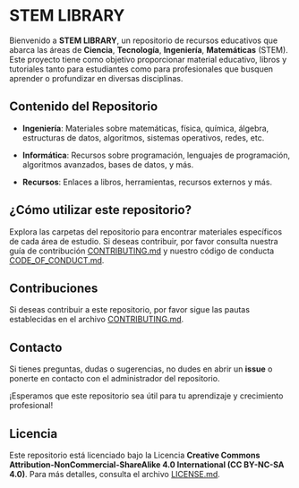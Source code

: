 # STEM LIBRARY

Bienvenido a **STEM LIBRARY**, un repositorio de recursos educativos que abarca las áreas de **Ciencia**, **Tecnología**, **Ingeniería**, **Matemáticas** (STEM). Este proyecto tiene como objetivo proporcionar material educativo, libros y tutoriales tanto para estudiantes como para profesionales que busquen aprender o profundizar en diversas disciplinas.

## Contenido del Repositorio

- **Ingeniería**: Materiales sobre matemáticas, física, química, álgebra, estructuras de datos, algoritmos, sistemas operativos, redes, etc.
- **Informática**: Recursos sobre programación, lenguajes de programación, algoritmos avanzados, bases de datos, y más.

- **Recursos**: Enlaces a libros, herramientas, recursos externos y más.

## ¿Cómo utilizar este repositorio?

Explora las carpetas del repositorio para encontrar materiales específicos de cada área de estudio. Si deseas contribuir, por favor consulta nuestra guía de contribución [CONTRIBUTING.md](CONTRIBUTING.md) y nuestro código de conducta [CODE_OF_CONDUCT.md](CODE_OF_CONDUCT.md).

## Contribuciones

Si deseas contribuir a este repositorio, por favor sigue las pautas establecidas en el archivo [CONTRIBUTING.md](CONTRIBUTING.md).

## Contacto

Si tienes preguntas, dudas o sugerencias, no dudes en abrir un **issue** o ponerte en contacto con el administrador del repositorio.

¡Esperamos que este repositorio sea útil para tu aprendizaje y crecimiento profesional!

## Licencia

Este repositorio está licenciado bajo la Licencia **Creative Commons Attribution-NonCommercial-ShareAlike 4.0 International (CC BY-NC-SA 4.0)**. Para más detalles, consulta el archivo [LICENSE.md](LICENSE.md).
